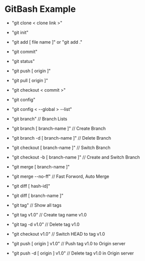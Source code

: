 # GitBash Example

- "git clone < clone link >"
- "git init"
- "git add [ file name ]" or "git add ."
- "git commit"
- "git status"

- "git push [ origin ]"
- "git pull [ origin ]"

- "git checkout < commit >"

- "git config"
- "git config < --global > --list"

- "git branch" // Branch Lists
- "git branch [ branch-name ]" // Create Branch
- "git branch -d [ branch-name ]" // Delete Branch
- "git checkout [ branch-name ]" // Switch Branch
- "git checkout -b [ branch-name ]" // Create and Switch Branch

- "git merge [ branch-name ]"
- "git merge --no-ff" // Fast Forword, Auto Merge
- "git diff [ hash-id]"
- "git diff [ branch-name ]"

- "git tag" // Show all tags
- "git tag v1.0" // Create tag name v1.0
- "git tag -d v1.0" // Delete tag v1.0
- "git checkout v1.0" // Switch HEAD to tag v1.0
- "git push [ origin ] v1.0" // Push tag v1.0 to Origin server
- "git push -d [ origin ] v1.0" // Delete tag v1.0 in Origin server
